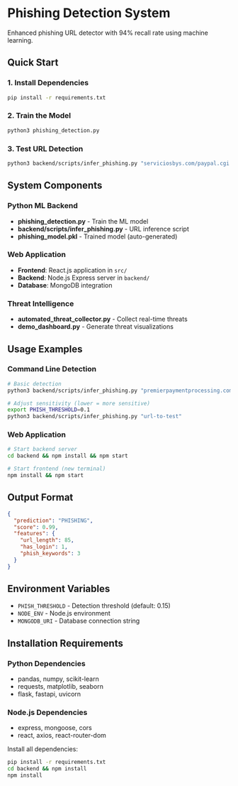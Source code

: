 # Phishing Detection System

Enhanced phishing URL detector with 94% recall rate using machine learning.

## Quick Start

### 1. Install Dependencies
```bash
pip install -r requirements.txt
```

### 2. Train the Model
```bash
python3 phishing_detection.py
```

### 3. Test URL Detection
```bash
python3 backend/scripts/infer_phishing.py "serviciosbys.com/paypal.cgi.bin.get-into.herf.secure.dispatch35463256rzr321654641dsf654321874/href/href/href/secure/center/update/limit/seccure/4d7a1ff5c55825a2e632a679c2fd5353/"
```

## System Components

### Python ML Backend
- **phishing_detection.py** - Train the ML model
- **backend/scripts/infer_phishing.py** - URL inference script
- **phishing_model.pkl** - Trained model (auto-generated)

### Web Application
- **Frontend**: React.js application in `src/`
- **Backend**: Node.js Express server in `backend/`
- **Database**: MongoDB integration

### Threat Intelligence
- **automated_threat_collector.py** - Collect real-time threats
- **demo_dashboard.py** - Generate threat visualizations

## Usage Examples

### Command Line Detection
```bash
# Basic detection
python3 backend/scripts/infer_phishing.py "premierpaymentprocessing.com/includes/boleto-2via-07-2012.php"

# Adjust sensitivity (lower = more sensitive)
export PHISH_THRESHOLD=0.1
python3 backend/scripts/infer_phishing.py "url-to-test"
```

### Web Application
```bash
# Start backend server
cd backend && npm install && npm start

# Start frontend (new terminal)
npm install && npm start
```

## Output Format
```json
{
  "prediction": "PHISHING",
  "score": 0.99,
  "features": {
    "url_length": 85,
    "has_login": 1,
    "phish_keywords": 3
  }
}
```

## Environment Variables
- `PHISH_THRESHOLD` - Detection threshold (default: 0.15)
- `NODE_ENV` - Node.js environment
- `MONGODB_URI` - Database connection string

## Installation Requirements

### Python Dependencies
- pandas, numpy, scikit-learn
- requests, matplotlib, seaborn
- flask, fastapi, uvicorn

### Node.js Dependencies
- express, mongoose, cors
- react, axios, react-router-dom

Install all dependencies:
```bash
pip install -r requirements.txt
cd backend && npm install
npm install
```